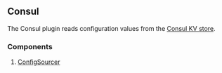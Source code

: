 ## Consul

The Consul plugin reads configuration values from the [Consul KV store](https://developer.hashicorp.com/consul/docs/dynamic-app-config/kv).

### Components

1. [ConfigSourcer](/waypoint/integrations/consul/latest/components/config-sourcer)
